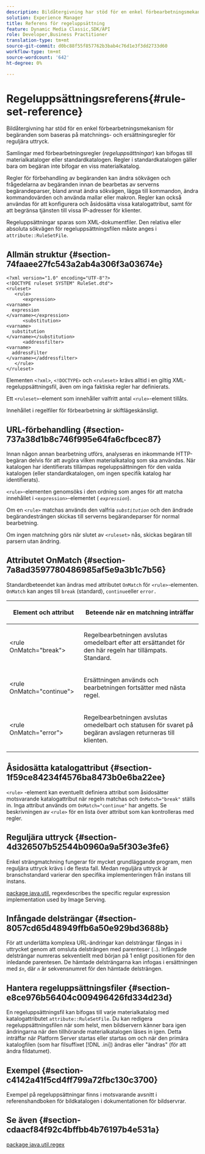 ```yaml
---
description: Bildåtergivning har stöd för en enkel förbearbetningsmekanism för begäranden som baseras på matchnings- och ersättningsregler för reguljära uttryck.
solution: Experience Manager
title: Referens för regeluppsättning
feature: Dynamic Media Classic,SDK/API
role: Developer,Business Practitioner
translation-type: tm+mt
source-git-commit: d0bc88f55f857762b3bab4c76d1e3f3dd2733d60
workflow-type: tm+mt
source-wordcount: '642'
ht-degree: 0%

---
```



# Regeluppsättningsreferens{#rule-set-reference}

Bildåtergivning har stöd för en enkel förbearbetningsmekanism för begäranden som baseras på matchnings- och ersättningsregler för reguljära uttryck.

<!--<a id="section_F44601A65CE1451EAD0A449C66B773CC"></a>-->

Samlingar med förbearbetningsregler (*regeluppsättningar*) kan bifogas till materialkataloger eller standardkatalogen. Regler i standardkatalogen gäller bara om begäran inte bifogar en viss materialkatalog.

Regler för förbehandling av begäranden kan ändra sökvägen och frågedelarna av begäranden innan de bearbetas av serverns begärandeparser, bland annat ändra sökvägen, lägga till kommandon, ändra kommandovärden och använda mallar eller makron. Regler kan också användas för att konfigurera och åsidosätta vissa katalogattribut, samt för att begränsa tjänsten till vissa IP-adresser för klienter.

Regeluppsättningar sparas som XML-dokumentfiler. Den relativa eller absoluta sökvägen för regeluppsättningsfilen måste anges i `attribute::RuleSetFile`.

## Allmän struktur {#section-74faaee27fc543a2ab4a306f3a03674e}

```
<?xml version="1.0" encoding="UTF-8"?>
<!DOCTYPE ruleset SYSTEM" RuleSet.dtd">
<ruleset>
   <rule>
      <expression>
<varname>
  expression
</varname></expression>
      <substitution>
<varname>
  substitution
</varname></substitution>
      <addressfilter>
<varname>
  addressFilter
</varname></addressfilter>
   </rule>
</ruleset>
```

Elementen `<?xml>`, `<!DOCTYPE>` och `<ruleset>` krävs alltid i en giltig XML-regeluppsättningsfil, även om inga faktiska regler har definierats.

Ett `<ruleset>`-element som innehåller valfritt antal `<rule>`-element tillåts.

Innehållet i regelfiler för förbearbetning är skiftlägeskänsligt.

## URL-förbehandling {#section-737a38d1b8c746f995e64fa6cfbcec87}

Innan någon annan bearbetning utförs, analyseras en inkommande HTTP-begäran delvis för att avgöra vilken materialkatalog som ska användas. När katalogen har identifierats tillämpas regeluppsättningen för den valda katalogen (eller standardkatalogen, om ingen specifik katalog har identifierats).

`<rule>`-elementen genomsöks i den ordning som anges för att matcha innehållet i `<expression>`-elementet ( *`expression`*).

Om en `<rule>` matchas används den valfria *`substitution`* och den ändrade begärandesträngen skickas till serverns begärandeparser för normal bearbetning.

Om ingen matchning görs när slutet av `<ruleset>` nås, skickas begäran till parsern utan ändring.

## Attributet OnMatch {#section-7a8ad3597780486985af5e9a3b1c7b56}

Standardbeteendet kan ändras med attributet `OnMatch` för `<rule>`-elementen. `OnMatch` kan anges till  `break` (standard),  `continue`eller  `error.`

<table id="table_4CABF55B33854A128D5F326B31C6C397"> 
 <thead> 
  <tr> 
   <th colname="col1" class="entry"> <p>Element och attribut </p> </th> 
   <th colname="col2" class="entry"> <p>Beteende när en matchning inträffar </p> </th> 
  </tr> 
 </thead>
 <tbody> 
  <tr> 
   <td colname="col1"> <p><span class="codeph"> &lt;rule OnMatch="break"&gt;</span> </p> </td> 
   <td colname="col2"> <p>Regelbearbetningen avslutas omedelbart efter att ersättandet för den här regeln har tillämpats. Standard. </p> </td> 
  </tr> 
  <tr> 
   <td colname="col1"> <p><span class="codeph"> &lt;rule OnMatch="continue"&gt;</span> </p> </td> 
   <td colname="col2"> <p>Ersättningen används och bearbetningen fortsätter med nästa regel. </p> </td> 
  </tr> 
  <tr> 
   <td colname="col1"> <p><span class="codeph"> &lt;rule OnMatch="error"&gt;</span> </p> </td> 
   <td colname="col2"> <p>Regelbearbetningen avslutas omedelbart och statusen för svaret på begäran avslagen returneras till klienten. </p> </td> 
  </tr> 
 </tbody> 
</table>

## Åsidosätta katalogattribut {#section-1f59ce84234f4576ba8473b0e6ba22ee}

`<rule>` -element kan eventuellt definiera attribut som åsidosätter motsvarande katalogattribut när regeln matchas och  `OnMatch="break"` ställs in. Inga attribut används om `OnMatch="continue"` har angetts. Se beskrivningen av `<rule>` för en lista över attribut som kan kontrolleras med regler.

## Reguljära uttryck {#section-4d326507b52544b0960a9a5f303e3fe6}

Enkel strängmatchning fungerar för mycket grundläggande program, men reguljära uttryck krävs i de flesta fall. Medan reguljära uttryck är branschstandard varierar den specifika implementeringen från instans till instans.

[package java.util.](https://www2.cs.duke.edu/csed/java/jdk1.4.2/docs/api/) regexdescribes the specific regular expression implementation used by Image Serving.

## Infångade delsträngar {#section-8057cd65d48949ffb6a50e929bd3688b}

För att underlätta komplexa URL-ändringar kan delsträngar fångas in i uttrycket genom att omsluta delsträngen med parenteser (..). Infångade delsträngar numreras sekventiellt med början på 1 enligt positionen för den inledande parentesen. De hämtade delsträngarna kan infogas i ersättningen med *`$n`*, där *`n`* är sekvensnumret för den hämtade delsträngen.

## Hantera regeluppsättningsfiler {#section-e8ce976b56404c009496426fd334d23d}

En regeluppsättningsfil kan bifogas till varje materialkatalog med katalogattributet `attribute::RuleSetFile`. Du kan redigera regeluppsättningsfilen när som helst, men bildservern känner bara igen ändringarna när den tillhörande materialkatalogen läses in igen. Detta inträffar när Platform Server startas eller startas om och när den primära katalogfilen (som har filsuffixet [!DNL .ini]) ändras eller &quot;ändras&quot; (för att ändra fildatumet).

## Exempel {#section-c4142a41f5cd4ff799a72fbc130c3700}

Exempel på regeluppsättningar finns i motsvarande avsnitt i referenshandboken för bildkatalogen i dokumentationen för bildservrar.

## Se även {#section-cdaacf84f92c4bffbb4b76197b4e531a}

[package java.util.regex](https://www2.cs.duke.edu/csed/java/jdk1.4.2/docs/api/)
